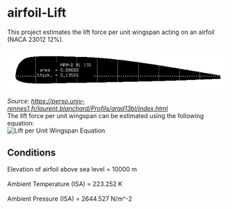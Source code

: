 # airfoil-Lift

This project estimates the lift force per unit wingspan acting on an airfoil (NACA 23012 12%).

![NACA 23012 12%](profil.jpg) <br>

*Source: https://perso.univ-rennes1.fr/laurent.blanchard/Profils/arad13bl/index.html*
<br>
The lift force per unit wingspan can be estimated using the following equation:
<br>
![Lift per Unit Wingspan Equation](https://render.githubusercontent.com/render/math?math=Lift%20per%20Unit%20Wingspan%20=%20\frac{1}{2}%20\cdot%20C_L%20\cdot%20\rho%20\cdot%20V^2%20\cdot%20A)


## Conditions

Elevation of airfoil above sea level = 10000 m    
<br>
Ambient Temperature (ISA)            = 223.252 K      
<br>
Ambient Pressure (ISA)               = 2644.527 N/m^-2   
<br>

